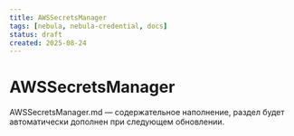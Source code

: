 ```yaml
---
title: AWSSecretsManager
tags: [nebula, nebula-credential, docs]
status: draft
created: 2025-08-24
---
```


# AWSSecretsManager

AWSSecretsManager.md — содержательное наполнение, раздел будет автоматически дополнен при следующем обновлении.
